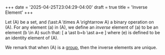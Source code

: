 +++
date = '2025-04-25T23:04:29-04:00'
draft = true
title = 'Inverse Element'
+++

Let \(A\) be a set, and \(\ast:A \times A \rightarrow A\) a binary
operation on \(A\). For any element \(a\) in \(A\), we define an
_inverse_ element of \(a\) to be an element \(b \in A\) such that:
\[
a \ast b=b \ast a=e
\]
where \(e\) is defined to be an identity element of \(A\).

We remark that when \(A\) is a [group](/zettelkasten/definitions/algebra/group_theory/group),
then the inverse elements are unique.
